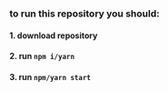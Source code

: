 ### to run this repository you should:
#### 1. download repository
#### 2. run `npm i/yarn`
#### 3. run `npm/yarn start`
